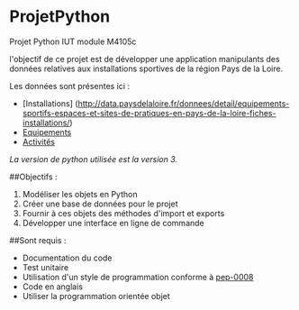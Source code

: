 # ProjetPython
Projet Python IUT module M4105c

l'objectif de ce projet est de développer une application manipulants des données relatives aux installations sportives de la région Pays de la Loire.

Les données sont présentes ici :
* [Installations] (http://data.paysdelaloire.fr/donnees/detail/equipements-sportifs-espaces-et-sites-de-pratiques-en-pays-de-la-loire-fiches-installations/)
* [Equipements](http://data.paysdelaloire.fr/donnees/detail/equipements-sportifs-espaces-et-sites-de-pratiques-en-pays-de-la-loire-fiches-equipements/)
* [Activités](http://data.paysdelaloire.fr/donnees/detail/equipements-sportifs-espaces-et-sites-de-pratiques-en-pays-de-la-loire-activites-des-fiches-equ/)

*La version de python utilisée est la version 3.*

##Objectifs :
1. Modéliser les objets en Python
2. Créer une base de données pour le projet
3. Fournir à ces objets des méthodes d'import et exports
4. Développer une interface en ligne de commande

##Sont requis :
- Documentation du code
- Test unitaire
- Utilisation d'un style de programmation conforme à [pep-0008](https://www.python.org/dev/peps/pep-0008/)
- Code en anglais
- Utiliser la programmation orientée objet

